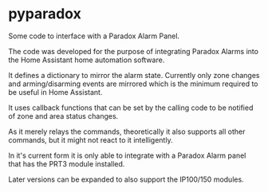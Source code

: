 # pyparadox
Some code to interface with a Paradox Alarm Panel.

The code was developed for the purpose of integrating Paradox Alarms into the Home Assistant home automation software.

It defines a dictionary to mirror the alarm state. Currently only zone changes and arming/disarming events are mirrored which is the minimum required to be useful in Home Assistant.

It uses callback functions that can be set by the calling code to be notified of zone and area status changes.

As it merely relays the commands, theoretically it also supports all other commands, but it might not react to it intelligently.

In it's current form it is only able to integrate with a Paradox Alarm panel that has the PRT3 module installed. 

Later versions can be expanded to also support the IP100/150 modules. 
